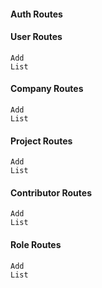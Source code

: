 

#### Auth Routes


#### User Routes

	Add 
	List

#### Company Routes

	Add 
	List

#### Project Routes

	Add 
	List

#### Contributor Routes

	Add 
	List
#### Role Routes

	Add 
	List
